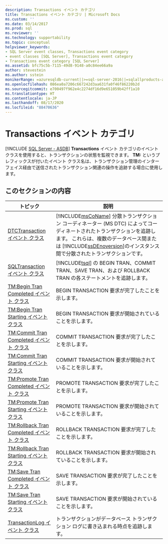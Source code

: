 ```yaml
---
description: Transactions イベント カテゴリ
title: Transactions イベント カテゴリ | Microsoft Docs
ms.custom: ''
ms.date: 03/14/2017
ms.prod: sql
ms.reviewer: ''
ms.technology: supportability
ms.topic: conceptual
helpviewer_keywords:
- SQL Server event classes, Transactions event category
- event classes [SQL Server], Transactions event category
- Transactions event category [SQL Server]
ms.assetid: bfc75c5b-7115-49d8-9148-a0c84ee66a9a
author: stevestein
ms.author: sstein
monikerRange: =azuresqldb-current||>=sql-server-2016||=sqlallproducts-allversions||>=sql-server-linux-2017||=azuresqldb-mi-current
ms.openlocfilehash: 086ea0a7206c667242d3aa631fa0f46f86220b2d
ms.sourcegitcommit: e700497f962e4c2274df16d9e651059b42ff1a10
ms.translationtype: HT
ms.contentlocale: ja-JP
ms.lasthandoff: 08/17/2020
ms.locfileid: "88470636"
---
```

# <a name="transactions-event-category"></a>Transactions イベント カテゴリ
[!INCLUDE [SQL Server - ASDB](../../includes/applies-to-version/sql-asdb.md)]
  **Transactions** イベント カテゴリのイベント クラスを使用すると、トランザクションの状態を監視できます。 **TM:** というプレフィックスが付いたイベント クラス名は、トランザクション管理のインターフェイス経由で送信されたトランザクション関連の操作を追跡する場合に使用します。  
  
## <a name="in-this-section"></a>このセクションの内容  
  
|トピック|説明|  
|-----------|-----------------|  
|[DTCTransaction イベント クラス](../../relational-databases/event-classes/dtctransaction-event-class.md)|[!INCLUDE[msCoName](../../includes/msconame-md.md)] 分散トランザクション コーディネーター (MS DTC) によってコーディネートされたトランザクションを追跡します。 これらは、複数のデータベース間または [!INCLUDE[ssDEnoversion](../../includes/ssdenoversion-md.md)]のインスタンス間で分散されたトランザクションです。|  
|[SQLTransaction イベント クラス](../../relational-databases/event-classes/sqltransaction-event-class.md)|[!INCLUDE[tsql](../../includes/tsql-md.md)] の BEGIN TRAN、COMMIT TRAN、SAVE TRAN、および ROLLBACK TRAN の各ステートメントを追跡します。|  
|[TM:Begin Tran Completed イベント クラス](../../relational-databases/event-classes/tm-begin-tran-completed-event-class.md)|BEGIN TRANSACTION 要求が完了したことを示します。|  
|[TM:Begin Tran Starting イベント クラス](../../relational-databases/event-classes/tm-begin-tran-starting-event-class.md)|BEGIN TRANSACTION 要求が開始されていることを示します。|  
|[TM:Commit Tran Completed イベント クラス](../../relational-databases/event-classes/tm-commit-tran-completed-event-class.md)|COMMIT TRANSACTION 要求が完了したことを示します。|  
|[TM:Commit Tran Starting イベント クラス](../../relational-databases/event-classes/tm-commit-tran-starting-event-class.md)|COMMIT TRANSACTION 要求が開始されていることを示します。|  
|[TM:Promote Tran Completed イベント クラス](../../relational-databases/event-classes/tm-promote-tran-completed-event-class.md)|PROMOTE TRANSACTION 要求が完了したことを示します。|  
|[TM:Promote Tran Starting イベント クラス](../../relational-databases/event-classes/tm-promote-tran-starting-event-class.md)|PROMOTE TRANSACTION 要求が開始されていることを示します。|  
|[TM:Rollback Tran Completed イベント クラス](../../relational-databases/event-classes/tm-rollback-tran-completed-event-class.md)|ROLLBACK TRANSACTION 要求が完了したことを示します。|  
|[TM:Rollback Tran Starting イベント クラス](../../relational-databases/event-classes/tm-rollback-tran-starting-event-class.md)|ROLLBACK TRANSACTION 要求が開始されていることを示します。|  
|[TM:Save Tran Completed イベント クラス](../../relational-databases/event-classes/tm-save-tran-completed-event-class.md)|SAVE TRANSACTION 要求が完了したことを示します。|  
|[TM:Save Tran Starting イベント クラス](../../relational-databases/event-classes/tm-save-tran-starting-event-class.md)|SAVE TRANSACTION 要求が開始されていることを示します。|  
|[TransactionLog イベント クラス](../../relational-databases/event-classes/transactionlog-event-class.md)|トランザクションがデータベース トランザクション ログに書き込まれる時点を追跡します。|  
  
  
